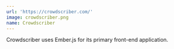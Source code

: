 ```yaml
---
url: 'https://crowdscriber.com/'
image: crowdscriber.png
name: Crowdscriber
---
```

Crowdscriber uses Ember.js for its primary front-end application.